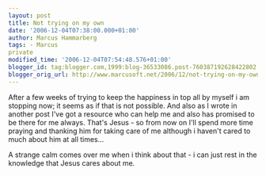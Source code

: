 ```yaml
---
layout: post
title: Not trying on my own
date: '2006-12-04T07:38:00.000+01:00'
author: Marcus Hammarberg
tags: - Marcus
private
modified_time: '2006-12-04T07:54:48.576+01:00'
blogger_id: tag:blogger.com,1999:blog-36533086.post-760387192628422802
blogger_orig_url: http://www.marcusoft.net/2006/12/not-trying-on-my-own.html
---
```


After a
few weeks of trying to keep the happiness in top all by myself i am
stopping now; it seems as if that is not possible. And also as I wrote
in another post I've got a resource who can help me and also has
promised to be there for me always. That's Jesus - so from now on I'll
spend more time praying and thanking him for taking care of me although
i haven't cared to much about him at all times...

A strange calm comes over me when i think about that - i can just rest
in the knowledge that Jesus cares about me.

